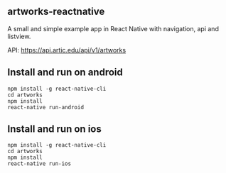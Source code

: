 ## artworks-reactnative

A small and simple example app in React Native with navigation, api and listview.

API: https://api.artic.edu/api/v1/artworks

## Install and run on android
```
npm install -g react-native-cli
cd artworks
npm install
react-native run-android
```

## Install and run on ios
```
npm install -g react-native-cli
cd artworks
npm install
react-native run-ios
```




